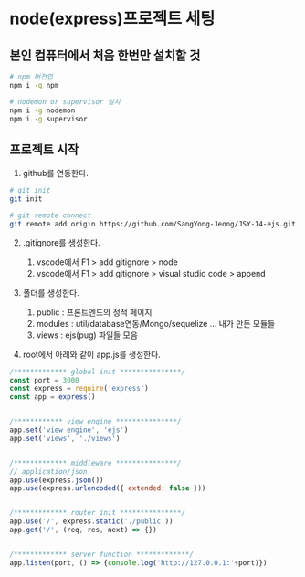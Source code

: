# node(express)프로젝트 세팅
## 본인 컴퓨터에서 처음 한번만 설치할 것
```bash
# npm 버전업
npm i -g npm

# nodemon or supervisor 설치
npm i -g nodemon
npm i -g supervisor
```

## 프로젝트 시작
1. github를 연동한다.
```bash
# git init
git init

# git remote connect
git remote add origin https://github.com/SangYong-Jeong/JSY-14-ejs.git
```
2. .gitignore를 생성한다.
   1. vscode에서 F1 > add gitignore > node
   2. vscode에서 F1 > add gitignore > visual studio code > append

3. 폴더를 생성한다.
   1. public : 프론트엔드의 정적 페이지
   2. modules : util/database연동/Mongo/sequelize ... 내가 만든 모듈들
   3. views : ejs(pug) 파일들 모음

4. root에서 아래와 같이 app.js를 생성한다.
```js
/************* global init ***************/
const port = 3000
const express = require('express')
const app = express()


/************ view engine ***************/
app.set('view engine', 'ejs')
app.set('views', './views')


/************* middleware ***************/
// application/json
app.use(express.json())
app.use(express.urlencoded({ extended: false }))


/************* router init ***************/
app.use('/', express.static('./public'))
app.get('/', (req, res, next) => {})


/************* server function *************/
app.listen(port, () => {console.log('http://127.0.0.1:'+port)})
```